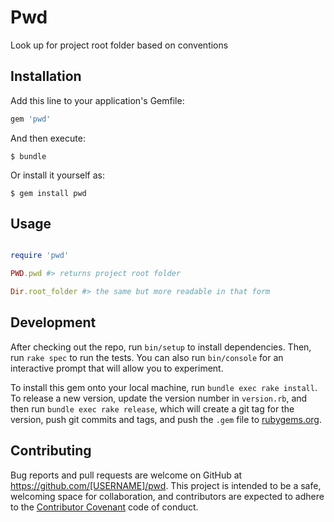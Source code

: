 # Pwd

Look up for project root folder based on conventions

## Installation

Add this line to your application's Gemfile:

```ruby
gem 'pwd'
```

And then execute:

    $ bundle

Or install it yourself as:

    $ gem install pwd

## Usage

```ruby

require 'pwd'

PWD.pwd #> returns project root folder

Dir.root_folder #> the same but more readable in that form

```

## Development

After checking out the repo, run `bin/setup` to install dependencies. Then, run `rake spec` to run the tests. You can also run `bin/console` for an interactive prompt that will allow you to experiment.

To install this gem onto your local machine, run `bundle exec rake install`. To release a new version, update the version number in `version.rb`, and then run `bundle exec rake release`, which will create a git tag for the version, push git commits and tags, and push the `.gem` file to [rubygems.org](https://rubygems.org).

## Contributing

Bug reports and pull requests are welcome on GitHub at https://github.com/[USERNAME]/pwd. This project is intended to be a safe, welcoming space for collaboration, and contributors are expected to adhere to the [Contributor Covenant](contributor-covenant.org) code of conduct.

